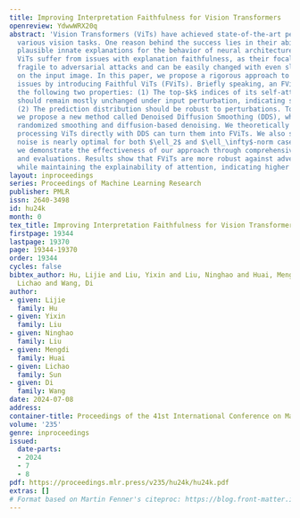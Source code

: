```yaml
---
title: Improving Interpretation Faithfulness for Vision Transformers
openreview: YdwwWRX20q
abstract: 'Vision Transformers (ViTs) have achieved state-of-the-art performance for
  various vision tasks. One reason behind the success lies in their ability to provide
  plausible innate explanations for the behavior of neural architectures. However,
  ViTs suffer from issues with explanation faithfulness, as their focal points are
  fragile to adversarial attacks and can be easily changed with even slight perturbations
  on the input image. In this paper, we propose a rigorous approach to mitigate these
  issues by introducing Faithful ViTs (FViTs). Briefly speaking, an FViT should have
  the following two properties: (1) The top-$k$ indices of its self-attention vector
  should remain mostly unchanged under input perturbation, indicating stable explanations;
  (2) The prediction distribution should be robust to perturbations. To achieve this,
  we propose a new method called Denoised Diffusion Smoothing (DDS), which adopts
  randomized smoothing and diffusion-based denoising. We theoretically prove that
  processing ViTs directly with DDS can turn them into FViTs. We also show that Gaussian
  noise is nearly optimal for both $\ell_2$ and $\ell_\infty$-norm cases. Finally,
  we demonstrate the effectiveness of our approach through comprehensive experiments
  and evaluations. Results show that FViTs are more robust against adversarial attacks
  while maintaining the explainability of attention, indicating higher faithfulness.'
layout: inproceedings
series: Proceedings of Machine Learning Research
publisher: PMLR
issn: 2640-3498
id: hu24k
month: 0
tex_title: Improving Interpretation Faithfulness for Vision Transformers
firstpage: 19344
lastpage: 19370
page: 19344-19370
order: 19344
cycles: false
bibtex_author: Hu, Lijie and Liu, Yixin and Liu, Ninghao and Huai, Mengdi and Sun,
  Lichao and Wang, Di
author:
- given: Lijie
  family: Hu
- given: Yixin
  family: Liu
- given: Ninghao
  family: Liu
- given: Mengdi
  family: Huai
- given: Lichao
  family: Sun
- given: Di
  family: Wang
date: 2024-07-08
address:
container-title: Proceedings of the 41st International Conference on Machine Learning
volume: '235'
genre: inproceedings
issued:
  date-parts:
  - 2024
  - 7
  - 8
pdf: https://proceedings.mlr.press/v235/hu24k/hu24k.pdf
extras: []
# Format based on Martin Fenner's citeproc: https://blog.front-matter.io/posts/citeproc-yaml-for-bibliographies/
---
```

